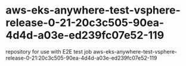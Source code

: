 # aws-eks-anywhere-test-vsphere-release-0-21-20c3c505-90ea-4d4d-a03e-ed239fc07e52-119
repository for use with E2E test job aws-eks-anywhere-test-vsphere-release-0-21:20c3c505-90ea-4d4d-a03e-ed239fc07e52-119
